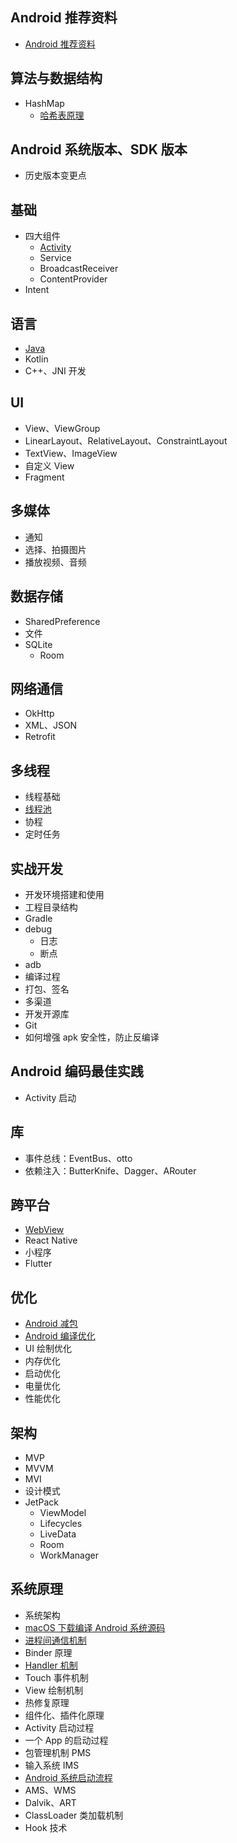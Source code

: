 ## Android 推荐资料

- [Android 推荐资料](./Android%20推荐资料.md)

## 算法与数据结构

* HashMap
  * [哈希表原理](../算法与数据结构/5.%20哈希表.md)

## Android 系统版本、SDK 版本

* 历史版本变更点

## 基础

* 四大组件
  * [Activity](./Activity.md)
  * Service
  * BroadcastReceiver
  * ContentProvider
* Intent

## 语言

* [Java](../编程语言/Java/目录.md)
* Kotlin
* C++、JNI 开发

## UI

* View、ViewGroup
* LinearLayout、RelativeLayout、ConstraintLayout
* TextView、ImageView
* 自定义 View
* Fragment

## 多媒体
* 通知
* 选择、拍摄图片
* 播放视频、音频
## 数据存储
* SharedPreference
* 文件
* SQLite
  * Room
## 网络通信
* OkHttp
* XML、JSON
* Retrofit
## 多线程

* 线程基础
* [线程池](../编程语言/Java/Java%20线程池.md)
* 协程
* 定时任务

## 实战开发

* 开发环境搭建和使用
* 工程目录结构
* Gradle
* debug
  * 日志
  * 断点
* adb
* 编译过程
* 打包、签名
* 多渠道
* 开发开源库
* Git
* 如何增强 apk 安全性，防止反编译

## Android 编码最佳实践

* Activity 启动

## 库

* 事件总线：EventBus、otto
* 依赖注入：ButterKnife、Dagger、ARouter

## 跨平台

- [WebView](./WebView.md)
- React Native
- 小程序
- Flutter

## 优化

* [Android 减包](./Android%20减包.md)
* [Android 编译优化](./Android%20编译优化.md)
* UI 绘制优化
* 内存优化
* 启动优化
* 电量优化
* 性能优化
## 架构

* MVP
* MVVM
* MVI
* 设计模式
* JetPack
  * ViewModel
  * Lifecycles
  * LiveData
  * Room
  * WorkManager

## 系统原理

* 系统架构
* [macOS 下载编译 Android 系统源码](./macOS%20下载编译%20aosp%20源码.md)
* [进程间通信机制](./Android%20进程间通信机制.md)
* Binder 原理
* [Handler 机制](./Android%20Handler%20机制.md)
* Touch 事件机制
* View 绘制机制
* 热修复原理
* 组件化、插件化原理
* Activity 启动过程
* 一个 App 的启动过程
* 包管理机制 PMS
* 输入系统 IMS
* [Android 系统启动流程](./Android%20系统启动流程.md)
* AMS、WMS
* Dalvik、ART
* ClassLoader 类加载机制
* Hook 技术